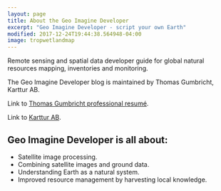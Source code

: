 ```yaml
---
layout: page
title: About the Geo Imagine Developer
excerpt: "Geo Imagine Developer - script your own Earth"
modified: 2017-12-24T19:44:38.564948-04:00
image: tropwetlandmap
---
```


Remote sensing and spatial data developer guide for global natural resources mapping, inventories and monitoring.

The Geo Imagine Developer blog is maintained by Thomas Gumbricht, Karttur AB.

Link to [Thomas Gumbricht professional resumé](https://karttur.github.io/professional/).

Link to [Karttur AB](https://karttur.com/).

## Geo Imagine Developer is all about:

* Satellite image processing.
* Combining satellite images and ground data.
* Understanding Earth as a natural system.
* Improved resource management by harvesting local knowledge.
